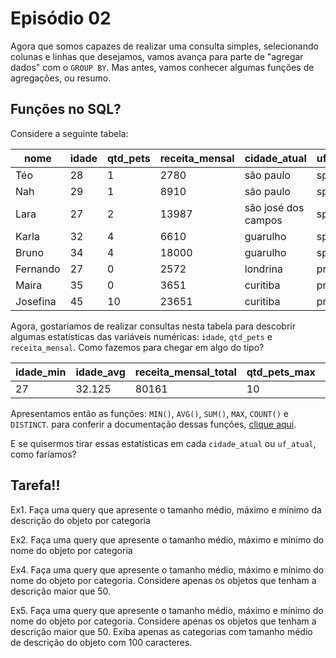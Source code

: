 # Episódio 02

Agora que somos capazes de realizar uma consulta simples, selecionando colunas e linhas que desejamos, vamos avança para parte de "agregar dados" com o ```GROUP BY```. Mas antes, vamos conhecer algumas funções de agregações, ou resumo.

## Funções no SQL?

Considere a seguinte tabela:

| nome | idade | qtd_pets | receita_mensal | cidade_atual | uf_atual
| --- | --- | --- | --- | --- | --- |
| Téo | 28 | 1 | 2780 | são paulo | sp | 
| Nah | 29 | 1 | 8910 | são paulo | sp |
| Lara | 27 | 2 | 13987 | são josé dos campos | sp |
| Karla | 32 | 4 | 6610 | guarulho | sp |
| Bruno | 34 | 4 |18000 | guarulho | sp |
| Fernando | 27 | 0 | 2572 | londrina | pr |
| Maira | 35 | 0 | 3651 | curitiba | pr |
| Josefina | 45 | 10 | 23651 | curitiba | pr |

Agora, gostaríamos de realizar consultas nesta tabela para descobrir algumas estatísticas das variáveis numéricas: ```idade```, ```qtd_pets``` e ```receita_mensal```. Como fazemos para chegar em algo do tipo?

| idade_min | idade_avg | receita_mensal_total | qtd_pets_max | qtd_cidade_atual | qtd_uf_atual_dst |
| --- | --- | --- | --- | --- | --- |
| 27 | 32.125 | 80161 | 10 | 8 | 2 |

Apresentamos então as funções: ```MIN()```, ```AVG()```, ```SUM()```, ```MAX```, ```COUNT()``` e ```DISTINCT```. para conferir a documentação dessas funções, [clique aqui](https://www.sqlite.org/lang_aggfunc.html).

E se quisermos tirar essas estatísticas em cada ```cidade_atual``` ou ```uf_atual```, como faríamos?

## Tarefa!!

Ex1. Faça uma query que apresente o tamanho médio, máximo e mínimo da descrição do objeto por categoria

Ex2. Faça uma query que apresente o tamanho médio, máximo e mínimo do nome do objeto por categoria

Ex4. Faça uma query que apresente o tamanho médio, máximo e mínimo do nome do objeto por categoria. Considere apenas os objetos que tenham a descrição maior que 50.

Ex5. Faça uma query que apresente o tamanho médio, máximo e mínimo do nome do objeto por categoria. Considere apenas os objetos que tenham a descrição maior que 50. Exiba apenas as categorias com tamanho médio de descrição do objeto com 100 caracteres.
